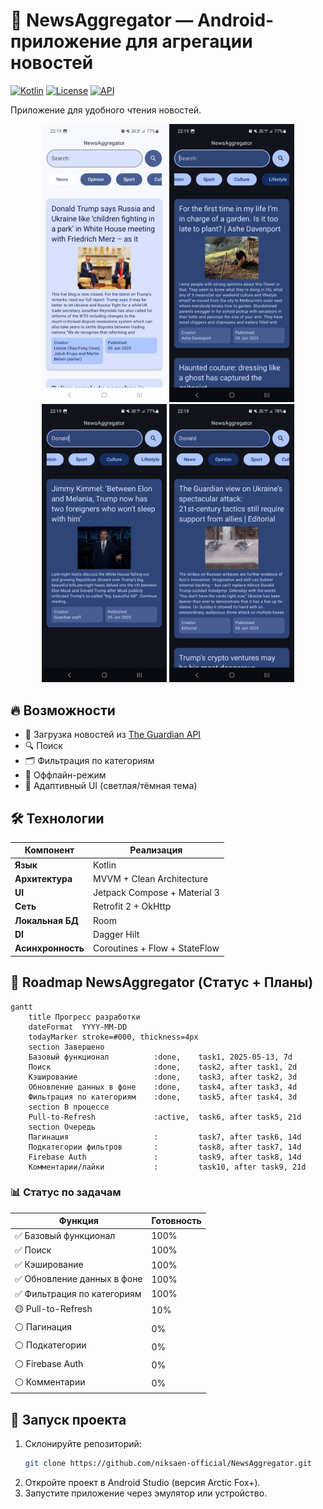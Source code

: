 # 📰 NewsAggregator — Android-приложение для агрегации новостей  

[![Kotlin](https://img.shields.io/badge/Kotlin-1.9.0-blue.svg)](https://kotlinlang.org)
[![License](https://img.shields.io/badge/License-MIT-green.svg)](https://opensource.org/licenses/MIT)
[![API](https://img.shields.io/badge/API-21%2B-brightgreen)](https://android-arsenal.com/api?level=21)

Приложение для удобного чтения новостей.  

<p align="center">
  <img src="previews/screenshot_1.png" width="200" alt="Главный экран">
  <img src="previews/screenshot_2.png" width="200" alt="Экран поиска">
  <img src="previews/screenshot_3.png" width="200" alt="Тёмная тема">
  <img src="previews/screenshot_4.png" width="200" alt="Фильтрация">
</p>

## 🔥 Возможности  
- 📡 Загрузка новостей из [The Guardian API](https://open-platform.theguardian.com/)
- 🔍 Поиск
- 🗂 Фильтрация по категориям
- 💾 Оффлайн-режим
- 🌙 Адаптивный UI (светлая/тёмная тема)


## 🛠 Технологии  
| Компонент       | Реализация                          |
|-----------------|-------------------------------------|
| **Язык**        | Kotlin                     |
| **Архитектура** | MVVM + Clean Architecture           |
| **UI**          | Jetpack Compose + Material 3        |
| **Сеть**        | Retrofit 2 + OkHttp         |
| **Локальная БД**| Room                 |
| **DI**          | Dagger Hilt                         |
| **Асинхронность**| Coroutines + Flow + StateFlow      |

## 🚀 Roadmap NewsAggregator (Статус + Планы)

```mermaid
gantt
    title Прогресс разработки
    dateFormat  YYYY-MM-DD
    todayMarker stroke=#000, thickness=4px
    section Завершено
    Базовый функционал          :done,    task1, 2025-05-13, 7d
    Поиск                       :done,    task2, after task1, 2d
    Кэширование                 :done,    task3, after task2, 3d
    Обновление данных в фоне    :done,    task4, after task3, 4d
    Фильтрация по категориям    :done,    task5, after task4, 3d
    section В процессе
    Pull-to-Refresh             :active,  task6, after task5, 21d
    section Очередь
    Пагинация                   :         task7, after task6, 14d
    Подкатегории фильтров       :         task8, after task7, 14d
    Firebase Auth               :         task9, after task8, 14d
    Комментарии/лайки           :         task10, after task9, 21d
```


### 📊 Статус по задачам

| Функция                   | Готовность |
|---------------------------|------------|
| ✅ Базовый функционал     | 100%        |
| ✅ Поиск                  | 100%        |
| ✅ Кэширование            | 100%        |
| ✅ Обновление данных в фоне            | 100%        |
| ✅ Фильтрация по категориям            | 100%        |
| 🟡 Pull-to-Refresh    | 10%        |
| ⚪️ Пагинация          | 0%         |
| ⚪️ Подкатегории       | 0%         |
| ⚪️ Firebase Auth      | 0%         |
| ⚪️ Комментарии        | 0%         |

## 🚀 Запуск проекта  
1. Склонируйте репозиторий:  
   ```bash
   git clone https://github.com/niksaen-official/NewsAggregator.git
2. Откройте проект в Android Studio (версия Arctic Fox+).
3. Запустите приложение через эмулятор или устройство.
